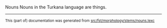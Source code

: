 Nouns
Nouns in the Turkana language are things.

* * *

<small>This (part of) documentation was generated from [src/fst/morphology/stems/nouns.lexc](https://github.com/giellalt/lang-tuv/blob/main/src/fst/morphology/stems/nouns.lexc)</small>
